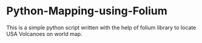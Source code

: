 # Python-Mapping-using-Folium
This is a simple python script written with the help of folium library to locate USA Volcanoes on world map.
